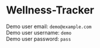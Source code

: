 # Wellness-Tracker

Demo user email: `demo@example.com`
<br>
Demo user username: `demo`
<br>
Demo user password: `pass`